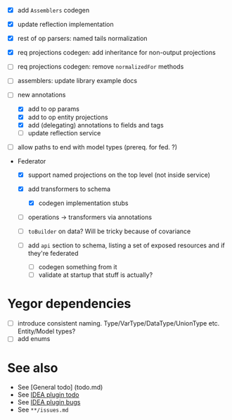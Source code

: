 - [x] add `Assemblers` codegen
- [x] update reflection implementation
- [x] rest of op parsers: named tails normalization
- [x] req projections codegen: add inheritance for non-output projections
- [ ] req projections codegen: remove `normalizedFor` methods
- [ ] assemblers: update library example docs

- [ ] new annotations
  - [x] add to op params
  - [x] add to op entity projections
  - [x] add (delegating) annotations to fields and tags
  - [ ] update reflection service

- [ ] allow paths to end with model types (prereq. for fed. ?)
  
- Federator
  - [x] support named projections on the top level (not inside service)
  - [x] add transformers to schema
    - [x] codegen implementation stubs
  - [ ] operations -> transformers via annotations
  
  - [ ] `toBuilder` on data? Will be tricky because of covariance
  - [ ] add `api` section to schema, listing a set of exposed resources and if they're federated
    - [ ] codegen something from it
    - [ ] validate at startup that stuff is actually?
    
# Yegor dependencies
- [ ] introduce consistent naming. Type/VarType/DataType/UnionType etc. Entity/Model types?
- [ ] add enums

# See also
- See [General todo] (todo.md)
- See [IDEA plugin todo](idea-plugin/todo.md)
- See [IDEA plugin bugs](idea-plugin/bugs.md)
- See `**/issues.md`
